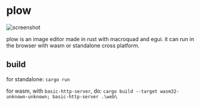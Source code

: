 # plow

![screenshot](https://github.com/user-attachments/assets/7e66ce0f-23fd-40a4-8054-cb1a0617ebe8)

plow is an image editor made in rust with macroquad and egui. it can run in the browser with wasm or standalone cross platform.


## build

for standalone: `cargo run`

for wasm, with `basic-http-server`, do: `cargo build --target wasm32-unknown-unknown; basic-http-server .\web\`
